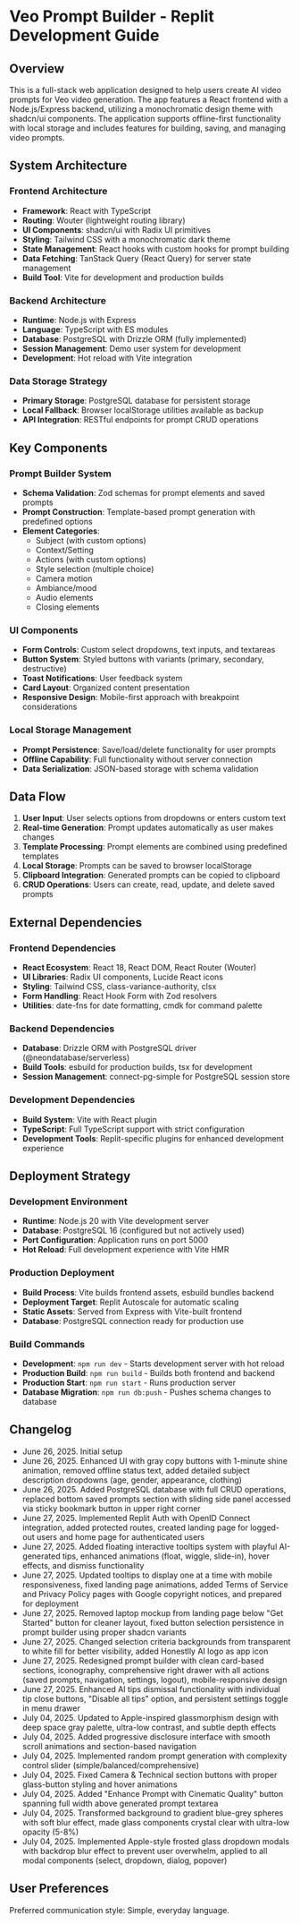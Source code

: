 # Veo Prompt Builder - Replit Development Guide

## Overview

This is a full-stack web application designed to help users create AI video prompts for Veo video generation. The app features a React frontend with a Node.js/Express backend, utilizing a monochromatic design theme with shadcn/ui components. The application supports offline-first functionality with local storage and includes features for building, saving, and managing video prompts.

## System Architecture

### Frontend Architecture
- **Framework**: React with TypeScript
- **Routing**: Wouter (lightweight routing library)
- **UI Components**: shadcn/ui with Radix UI primitives
- **Styling**: Tailwind CSS with a monochromatic dark theme
- **State Management**: React hooks with custom hooks for prompt building
- **Data Fetching**: TanStack Query (React Query) for server state management
- **Build Tool**: Vite for development and production builds

### Backend Architecture
- **Runtime**: Node.js with Express
- **Language**: TypeScript with ES modules
- **Database**: PostgreSQL with Drizzle ORM (fully implemented)
- **Session Management**: Demo user system for development
- **Development**: Hot reload with Vite integration

### Data Storage Strategy
- **Primary Storage**: PostgreSQL database for persistent storage
- **Local Fallback**: Browser localStorage utilities available as backup
- **API Integration**: RESTful endpoints for prompt CRUD operations

## Key Components

### Prompt Builder System
- **Schema Validation**: Zod schemas for prompt elements and saved prompts
- **Prompt Construction**: Template-based prompt generation with predefined options
- **Element Categories**:
  - Subject (with custom options)
  - Context/Setting
  - Actions (with custom options)
  - Style selection (multiple choice)
  - Camera motion
  - Ambiance/mood
  - Audio elements
  - Closing elements

### UI Components
- **Form Controls**: Custom select dropdowns, text inputs, and textareas
- **Button System**: Styled buttons with variants (primary, secondary, destructive)
- **Toast Notifications**: User feedback system
- **Card Layout**: Organized content presentation
- **Responsive Design**: Mobile-first approach with breakpoint considerations

### Local Storage Management
- **Prompt Persistence**: Save/load/delete functionality for user prompts
- **Offline Capability**: Full functionality without server connection
- **Data Serialization**: JSON-based storage with schema validation

## Data Flow

1. **User Input**: User selects options from dropdowns or enters custom text
2. **Real-time Generation**: Prompt updates automatically as user makes changes
3. **Template Processing**: Prompt elements are combined using predefined templates
4. **Local Storage**: Prompts can be saved to browser localStorage
5. **Clipboard Integration**: Generated prompts can be copied to clipboard
6. **CRUD Operations**: Users can create, read, update, and delete saved prompts

## External Dependencies

### Frontend Dependencies
- **React Ecosystem**: React 18, React DOM, React Router (Wouter)
- **UI Libraries**: Radix UI components, Lucide React icons
- **Styling**: Tailwind CSS, class-variance-authority, clsx
- **Form Handling**: React Hook Form with Zod resolvers
- **Utilities**: date-fns for date formatting, cmdk for command palette

### Backend Dependencies
- **Database**: Drizzle ORM with PostgreSQL driver (@neondatabase/serverless)
- **Build Tools**: esbuild for production builds, tsx for development
- **Session Management**: connect-pg-simple for PostgreSQL session store

### Development Dependencies
- **Build System**: Vite with React plugin
- **TypeScript**: Full TypeScript support with strict configuration
- **Development Tools**: Replit-specific plugins for enhanced development experience

## Deployment Strategy

### Development Environment
- **Runtime**: Node.js 20 with Vite development server
- **Database**: PostgreSQL 16 (configured but not actively used)
- **Port Configuration**: Application runs on port 5000
- **Hot Reload**: Full development experience with Vite HMR

### Production Deployment
- **Build Process**: Vite builds frontend assets, esbuild bundles backend
- **Deployment Target**: Replit Autoscale for automatic scaling
- **Static Assets**: Served from Express with Vite-built frontend
- **Database**: PostgreSQL connection ready for production use

### Build Commands
- **Development**: `npm run dev` - Starts development server with hot reload
- **Production Build**: `npm run build` - Builds both frontend and backend
- **Production Start**: `npm run start` - Runs production server
- **Database Migration**: `npm run db:push` - Pushes schema changes to database

## Changelog

- June 26, 2025. Initial setup
- June 26, 2025. Enhanced UI with gray copy buttons with 1-minute shine animation, removed offline status text, added detailed subject description dropdowns (age, gender, appearance, clothing)
- June 26, 2025. Added PostgreSQL database with full CRUD operations, replaced bottom saved prompts section with sliding side panel accessed via sticky bookmark button in upper right corner
- June 27, 2025. Implemented Replit Auth with OpenID Connect integration, added protected routes, created landing page for logged-out users and home page for authenticated users
- June 27, 2025. Added floating interactive tooltips system with playful AI-generated tips, enhanced animations (float, wiggle, slide-in), hover effects, and dismiss functionality
- June 27, 2025. Updated tooltips to display one at a time with mobile responsiveness, fixed landing page animations, added Terms of Service and Privacy Policy pages with Google copyright notices, and prepared for deployment
- June 27, 2025. Removed laptop mockup from landing page below "Get Started" button for cleaner layout, fixed button selection persistence in prompt builder using proper shadcn variants
- June 27, 2025. Changed selection criteria backgrounds from transparent to white fill for better visibility, added Honestlly AI logo as app icon
- June 27, 2025. Redesigned prompt builder with clean card-based sections, iconography, comprehensive right drawer with all actions (saved prompts, navigation, settings, logout), mobile-responsive design
- June 27, 2025. Enhanced AI tips dismissal functionality with individual tip close buttons, "Disable all tips" option, and persistent settings toggle in menu drawer
- July 04, 2025. Updated to Apple-inspired glassmorphism design with deep space gray palette, ultra-low contrast, and subtle depth effects
- July 04, 2025. Added progressive disclosure interface with smooth scroll animations and section-based navigation
- July 04, 2025. Implemented random prompt generation with complexity control slider (simple/balanced/comprehensive)
- July 04, 2025. Fixed Camera & Technical section buttons with proper glass-button styling and hover animations
- July 04, 2025. Added "Enhance Prompt with Cinematic Quality" button spanning full width above generated prompt textarea
- July 04, 2025. Transformed background to gradient blue-grey spheres with soft blur effect, made glass components crystal clear with ultra-low opacity (5-8%)
- July 04, 2025. Implemented Apple-style frosted glass dropdown modals with backdrop blur effect to prevent user overwhelm, applied to all modal components (select, dropdown, dialog, popover)

## User Preferences

Preferred communication style: Simple, everyday language.
